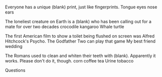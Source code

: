 Everyone has a unique (blank) print, just like fingerprints.
 Tongue
 eyes
 nose
 ears

 The loneliest creature on Earth is a (blank) who has been calling out for a mate for over two decades
 crocodile
 kangaroo
 Whale
 turtle

  The first American film to show a toilet being flushed on screen was
  Alfred Hitchcock's Psycho.
  The Godfather
  Two can play that game
  My best friend wedding


   The Romans used to clean and whiten their teeth with (blank). Apparently it works. Please don't do it, though.
   corn
   coffee
   tea
   Urine
   tobacco

   Questions 
